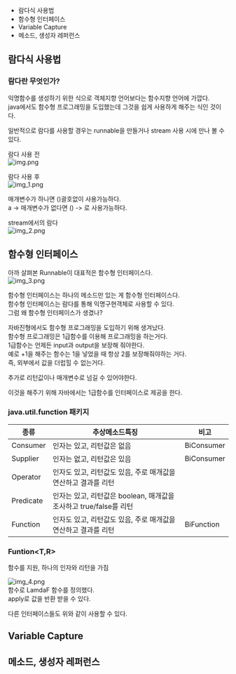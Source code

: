 * 람다식 사용법
* 함수형 인터페이스
* Variable Capture
* 메소드, 생성자 레퍼런스

## 람다식 사용법
### 람다란 무엇인가?
익명함수를 생성하기 위한 식으로 객체지향 언어보다는 함수지향 언어에 가깝다.  
java에서도 함수형 프로그래밍을 도입했는데 그것을 쉽게 사용하게 해주는 식인 것이다.

일반적으로 람다를 사용할 경우는 runnable을 만들거나 stream 사용 시에 만나 볼 수있다.

람다 사용 전  
![img.png](img.png)  

람다 사용 후  
![img_1.png](img_1.png)  

매개변수가 하나면 ()괄호없이 사용가능하다.  
a ->  매개변수가 없다면 () -> 로 사용가능하다.  

stream에서의 람다  
![img_2.png](img_2.png)  


## 함수형 인터페이스
아까 살펴본 Runnable이 대표적은 함수형 인터페이스다.  
![img_3.png](img_3.png)  

함수형 인터페이스는 하나의 메소드만 있는 게 함수형 인터페이스다.  
함수형 인터페이스는 람다를 통해 익명구현객체로 사용할 수 있다.  
그럼 왜 함수형 인터페이스가 생겼나?  

자바진형에서도 함수형 프로그래밍을 도입하기 위해 생겨났다.   
함수형 프로그래밍은 1급함수를 이용해 프로그래밍을 하는거다.  
1급함수는 언제든 input과 output을 보장해 줘야한다.  
예로 +1을 해주는 함수는 1을 넣었을 때 항상 2를 보장해줘야하는 거다.  
즉, 외부에서 값을 더럽힐 수 없는거다.  

추가로 리턴값이나 매개변수로 넘길 수 있어야한다.  

이것을 해주기 위해 자바에서는 1급함수를 인터페이스로 제공을 한다.   

### java.util.function 패키지

|종류|추상메소드특징|비고|
|---|---|---|
|Consumer|인자는 있고, 리턴값은 없음|BiConsumer|
|Supplier|인자는 없고, 리턴값은 있음|BiConsumer|
|Operator|	인자도 있고, 리턴값도 있음, 주로 매개값을 연산하고 결과를 리턴||
|Predicate|인자는 있고, 리턴값은 boolean, 매개값을 조사하고 true/false를 리턴||
|Function|인자도 있고, 리턴값도 있음, 주로 매개값을 연산하고 결과를 리턴|BiFunction|

### Funtion<T,R>
함수를 지원, 하나의 인자와 리턴을 가짐

![img_4.png](img_4.png)  
함수로 LamdaF 함수를 정의했다.  
apply로 값을 반환 받을 수 있다.  

다른 인터페이스들도 위와 같이 사용할 수 있다.  

## Variable Capture

## 메소드, 생성자 레퍼런스
